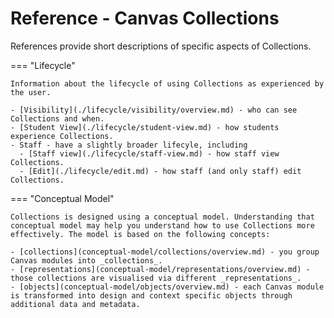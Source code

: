 # Reference - Canvas Collections

References provide short descriptions of specific aspects of Collections.


=== "Lifecycle"

    Information about the lifecycle of using Collections as experienced by the user.

    - [Visibility](./lifecycle/visibility/overview.md) - who can see Collections and when.
    - [Student View](./lifecycle/student-view.md) - how students experience Collections.
    - Staff - have a slightly broader lifecyle, including
      - [Staff view](./lifecycle/staff-view.md) - how staff view Collections.
      - [Edit](./lifecycle/edit.md) - how staff (and only staff) edit Collections.

=== "Conceptual Model"

    Collections is designed using a conceptual model. Understanding that conceptual model may help you understand how to use Collections more effectively. The model is based on the following concepts:

    - [collections](conceptual-model/collections/overview.md) - you group Canvas modules into _collections_.
    - [representations](conceptual-model/representations/overview.md) - those collections are visualised via different _representations_.
    - [objects](conceptual-model/objects/overview.md) - each Canvas module is transformed into design and context specific objects through additional data and metadata.
